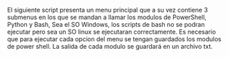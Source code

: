 El siguiente script presenta un menu principal que a su vez contiene 3 submenus en los que se mandan a llamar los modulos de PowerShell, Python y Bash, Sea el SO Windows, los scripts de bash no se podran 
ejecutar pero sea un SO linux se ejecutaran correctamente. Es necesario que para ejecutar cada opcion del menu se tengan guardados los modulos de power shell. 
La salida de cada modulo se guardará en un archivo txt. 
